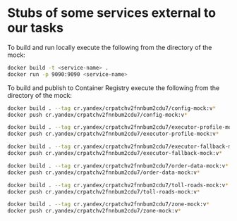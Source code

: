 # Stubs of some services external to our tasks

To build and run locally execute the following from the directory of the mock:

```bash
docker build -t <service-name> .
docker run -p 9090:9090 <service-name>
```

To build and publish to Container Registry execute the following from the directory of the mock:

```bash
docker build . --tag cr.yandex/crpatchv2fnnbum2cdu7/config-mock:v*
docker push cr.yandex/crpatchv2fnnbum2cdu7/config-mock:v*

docker build . --tag cr.yandex/crpatchv2fnnbum2cdu7/executor-profile-mock:v*
docker push cr.yandex/crpatchv2fnnbum2cdu7/executor-profile-mock:v*

docker build . --tag cr.yandex/crpatchv2fnnbum2cdu7/executor-fallback-mock:v*
docker push cr.yandex/crpatchv2fnnbum2cdu7/executor-fallback-mock:v*

docker build . --tag cr.yandex/crpatchv2fnnbum2cdu7/order-data-mock:v*
docker push cr.yandex/crpatchv2fnnbum2cdu7/order-data-mock:v*

docker build . --tag cr.yandex/crpatchv2fnnbum2cdu7/toll-roads-mock:v*
docker push cr.yandex/crpatchv2fnnbum2cdu7/toll-roads-mock:v*

docker build . --tag cr.yandex/crpatchv2fnnbum2cdu7/zone-mock:v*
docker push cr.yandex/crpatchv2fnnbum2cdu7/zone-mock:v*
```
